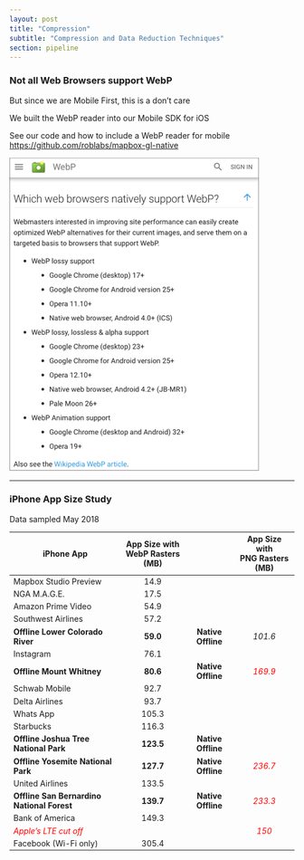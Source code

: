 ```yaml
---
layout: post
title: "Compression"
subtitle: "Compression and Data Reduction Techniques"
section: pipeline
---
```


### Not all Web Browsers support WebP

But since we are Mobile First, this is a don’t care

We built the WebP reader into our Mobile SDK for iOS  

See our code and how to include a WebP reader for mobile
https://github.com/roblabs/mapbox-gl-native



![](images/c5eb8be4.png)

---

### iPhone App Size Study

Data sampled May 2018


iPhone App | App Size with<br>**WebP Rasters** (MB) |   | App Size with<br>PNG Rasters (MB)
------ | :------: | :------: | :------:
Mapbox Studio Preview | 14.9 | |
NGA M.A.G.E. | 17.5 | |
Amazon Prime Video | 54.9 | |
Southwest Airlines | 57.2 | |
**Offline Lower Colorado River** | **59.0** | **Native Offline**	 | *101.6*
Instagram | 76.1 | |
**Offline Mount Whitney** | **80.6** | **Native Offline** | <span style="color:red">*169.9*</span>
Schwab Mobile | 92.7 | |
Delta Airlines | 93.7 | |
Whats App | 105.3 | |
Starbucks | 116.3 | |
**Offline Joshua Tree National Park** | **123.5** | **Native Offline**
**Offline Yosemite National Park** | **127.7** | **Native Offline** | <span style="color:red">*236.7*</span>
United Airlines | 133.5 | |
**Offline San Bernardino National Forest** | **139.7** | **Native Offline** | <span style="color:red">*233.3*</span>
Bank of America | 149.3 | |
<span style="color:red">*Apple’s LTE cut off*</span> | | | <span style="color:red">*150*</span>
Facebook (Wi-Fi only) | 305.4 | |
